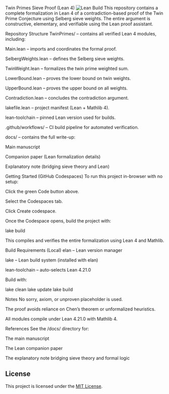Twin Primes Sieve Proof (Lean 4)
![Lean Build](https://github.com/kewowski/twin-primes-proof/actions/workflows/ci.yml/badge.svg)
This repository contains a complete formalization in Lean 4 of a contradiction-based proof of the Twin Prime Conjecture using Selberg sieve weights. The entire argument is constructive, elementary, and verifiable using the Lean proof assistant.

Repository Structure
TwinPrimes/ – contains all verified Lean 4 modules, including:

Main.lean – imports and coordinates the formal proof.

SelbergWeights.lean – defines the Selberg sieve weights.

TwinWeight.lean – formalizes the twin prime weighted sum.

LowerBound.lean – proves the lower bound on twin weights.

UpperBound.lean – proves the upper bound on all weights.

Contradiction.lean – concludes the contradiction argument.

lakefile.lean – project manifest (Lean + Mathlib 4).

lean-toolchain – pinned Lean version used for builds.

.github/workflows/ – CI build pipeline for automated verification.

docs/ – contains the full write-up:

Main manuscript

Companion paper (Lean formalization details)

Explanatory note (bridging sieve theory and Lean)

Getting Started (GitHub Codespaces)
To run this project in-browser with no setup:

Click the green Code button above.

Select the Codespaces tab.

Click Create codespace.

Once the Codespace opens, build the project with:

lake build

This compiles and verifies the entire formalization using Lean 4 and Mathlib.

Build Requirements (Local)
elan – Lean version manager

lake – Lean build system (installed with elan)

lean-toolchain – auto-selects Lean 4.21.0

Build with:

lake clean
lake update
lake build

Notes
No sorry, axiom, or unproven placeholder is used.

The proof avoids reliance on Chen’s theorem or unformalized heuristics.

All modules compile under Lean 4.21.0 with Mathlib 4.

References
See the /docs/ directory for:

The main manuscript

The Lean companion paper

The explanatory note bridging sieve theory and formal logic

## License

This project is licensed under the [MIT License](LICENSE).
